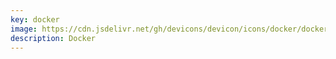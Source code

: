 ```yaml
---
key: docker
image: https://cdn.jsdelivr.net/gh/devicons/devicon/icons/docker/docker-original.svg
description: Docker
---
```

